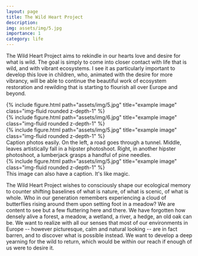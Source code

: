 ```yaml
---
layout: page
title: The Wild Heart Project
description:
img: assets/img/5.jpg
importance: 1
category: life
---
```

The Wild Heart Project aims to rekindle in our hearts love and desire for what is wild. The goal is simply to come into closer contact with life that is wild, and with vibrant ecosystems. I see it as particularly important to develop this love in children, who, animated with the desire for more vibrancy, will be able to continue the beautiful work of ecosystem restoration and rewilding that is starting to flourish all over Europe and beyond.




<div class="row">
    <div class="col-sm mt-3 mt-md-0">
        {% include figure.html path="assets/img/5.jpg" title="example image" class="img-fluid rounded z-depth-1" %}
    </div>
    <div class="col-sm mt-3 mt-md-0">
        {% include figure.html path="assets/img/6.jpg" title="example image" class="img-fluid rounded z-depth-1" %}
    </div>
    <div class="col-sm mt-3 mt-md-0">
        {% include figure.html path="assets/img/5.jpg" title="example image" class="img-fluid rounded z-depth-1" %}
    </div>
</div>
<div class="caption">
    Caption photos easily. On the left, a road goes through a tunnel. Middle, leaves artistically fall in a hipster photoshoot. Right, in another hipster photoshoot, a lumberjack grasps a handful of pine needles.
</div>
<div class="row">
    <div class="col-sm mt-3 mt-md-0">
        {% include figure.html path="assets/img/5.jpg" title="example image" class="img-fluid rounded z-depth-1" %}
    </div>
</div>
<div class="caption">
    This image can also have a caption. It's like magic.
</div>

The Wild Heart Project wishes to consciously shape our ecological memory to counter shifting baselines of what is nature, of what is scenic, of what is whole. Who in our generation remembers experiencing a cloud of butterflies rising around them upon setting foot in a meadow? We are content to see but a few fluttering here and there. We have forgotten how densely alive a forest, a meadow, a wetland, a river, a hedge, an old oak can be. We want to realize with all our senses that most of our environments in Europe -- however picturesque, calm and natural looking -- are in fact barren, and to discover what is possible instead. We want to develop a deep yearning for the wild to return, which would be within our reach if enough of us were to desire it.
